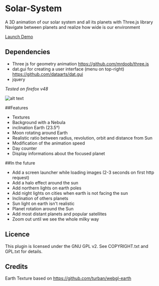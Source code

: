# Solar-System

A 3D animation of our solar system and all its planets with Three.js library<br/>
Navigate between planets and realize how wide is our environment

[Launch Demo](http://138.68.132.208/Solar-System/solarSystem.html)

## Dependencies
- Three js for geometry animation https://github.com/mrdoob/three.js
- dat.gui for creating a user interface (menu on top-right) https://github.com/dataarts/dat.gui
- jquery

*Tested on firefox v48*

![alt text](screencast/screencast.gif "ScreenCast")

##Features
* Textures
* Background with a Nebula
* inclination Earth (23.5°)
* Moon rotating around Earth
* Realistic ratio between radius, revolution, orbit and distance from Sun
* Modification of the animation speed
* Day counter
* Display informations about the focused planet

##In the future
* Add a screen launcher while loading images (2-3 seconds on first http request)
* Add a halo effect around the sun
* Add northern lights on earth poles
* Add night lights on cities when earth is not facing the sun
* Inclination of others planets
* Sun light on earth isn't realistic
* Planet rotation around the Sun
* Add most distant planets and popular satellites
* Zoom out until we see the whole milky way

## Licence
This plugin is licensed under the GNU GPL v2. See COPYRIGHT.txt and GPL.txt for details.

## Credits
Earth Texture based on https://github.com/turban/webgl-earth
